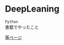 # DeepLeaning

`Python`  
書籍でやったこと

[等ページ](https://github.com/oreilly-japan/deep-learning-from-scratch)